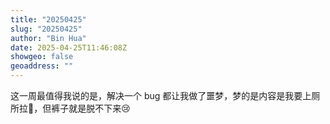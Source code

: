 ```yaml
---
title: "20250425"
slug: "20250425"
author: "Bin Hua"
date: 2025-04-25T11:46:08Z
showgeo: false
geoaddress: ""
---
```


这一周最值得我说的是，解决一个 bug 都让我做了噩梦，梦的是内容是我要上厕所拉💩，但裤子就是脱不下来😢